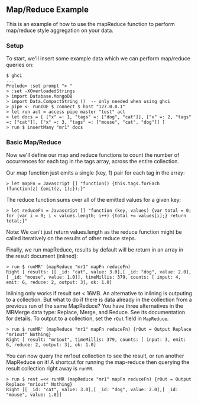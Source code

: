 ## Map/Reduce Example

This is an example of how to use the mapReduce function to perform map/reduce style aggregation on your data.

### Setup

To start, we'll insert some example data which we can perform map/reduce queries on:

    $ ghci
    ...
    Prelude> :set prompt "> "
    > :set -XOverloadedStrings
    > import Database.MongoDB
    > import Data.CompactString ()  -- only needed when using ghci
    > pipe <- runIOE $ connect $ host "127.0.0.1"
    > let run act = access pipe master "test" act
    > let docs = [ ["x" =: 1, "tags" =: ["dog", "cat"]], ["x" =: 2, "tags" =: ["cat"]], ["x" =: 3, "tags" =: ["mouse", "cat", "dog"]] ]
    > run $ insertMany "mr1" docs

### Basic Map/Reduce

Now we'll define our map and reduce functions to count the number of occurrences for each tag in the tags array, across the entire collection.

Our map function just emits a single (key, 1) pair for each tag in the array:

    > let mapFn = Javascript [] "function() {this.tags.forEach (function(z) {emit(z, 1);});}"

The reduce function sums over all of the emitted values for a given key:

    > let reduceFn = Javascript [] "function (key, values) {var total = 0; for (var i = 0; i < values.length; i++) {total += values[i];} return total;}"

Note: We can't just return values.length as the reduce function might be called iteratively on the results of other reduce steps.

Finally, we run mapReduce, results by default will be return in an array in the result document (inlined):

    > run $ runMR' (mapReduce "mr1" mapFn reduceFn)
    Right [ results: [[ _id: "cat", value: 3.0],[ _id: "dog", value: 2.0],[ _id: "mouse", value: 1.0]], timeMillis: 379, counts: [ input: 4, emit: 6, reduce: 2, output: 3], ok: 1.0]

Inlining only works if result set < 16MB. An alternative to inlining is outputing to a collection. But what to do if there is data already in the collection from a previous run of the same MapReduce? You have three alternatives in the MRMerge data type: Replace, Merge, and Reduce. See its documentation for details. To output to a collection, set the `rOut` field in `MapReduce`.

	> run $ runMR' (mapReduce "mr1" mapFn reduceFn) {rOut = Output Replace "mr1out" Nothing}
	Right [ result: "mr1out", timeMillis: 379, counts: [ input: 3, emit: 6, reduce: 2, output: 3], ok: 1.0]

You can now query the mr1out collection to see the result, or run another MapReduce on it! A shortcut for running the map-reduce then querying the result collection right away is `runMR`.

	> run $ rest =<< runMR (mapReduce "mr1" mapFn reduceFn) {rOut = Output Replace "mr1out" Nothing}
	Right [[ _id: "cat", value: 3.0],[ _id: "dog", value: 2.0],[ _id: "mouse", value: 1.0]]
